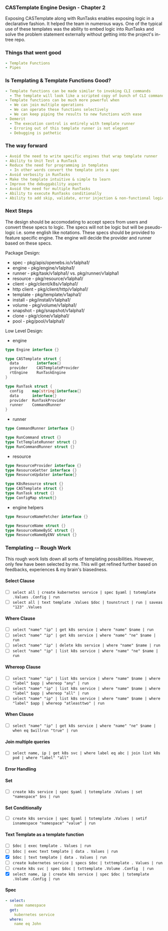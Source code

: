 ### CASTemplate Engine Design - Chapter 2
Exposing CASTemplate along with RunTasks enables exposing logic in a declarative fashion. It helped the team in numerous ways. One of the typical use of these templates was the ability to embed logic into RunTasks and solve the problem statement
externally without getting into the project's in-tree repo. 

### Things that went good
```yaml
- Template Functions
- Pipes
```

### Is Templating & Template Functions Good?
```yaml
- Template functions can be made similar to invoking CLI commands
  - The template will look like a scripted copy of bunch of CLI commands on terminals
- Template functions can be much more powerful when
  - We can join multiple operations
  - We can operate these functions selectively
  - We can keep piping the results to new functions with ease
- Demerit
  - The execution control is entirely with template runner
  - Erroring out of this template runner is not elegant
  - Debugging is pathetic
```

### The way forward
```yaml
- Avoid the need to write specific engines that wrap template runner
- Ability to Unit Test a RunTask
- Reduce the need for programming in templates
  - In other words convert the template into a spec
- Avoid verbosity in RunTasks
- Make the template intuitive & simple to learn
- Improve the debuggability aspect
- Avoid the need for multiple RunTasks
- Ability to execute RunTasks conditionally
- Ability to add skip, validate, error injection & non-functional logic
```

### Next Steps
The design should be accomodating to accept specs from users and convert these specs to logic. The specs will not be logic
but will be pseudo-logic i.e. some english like notations. These specs should be provided to feature specific engine. The 
engine will decide the provider and runner based on these specs.

Package Design:
  - spec - pkg/apis/openebs.io/v1alpha1/
  - engine - pkg/engine/v1alpha1/
  - runner - pkg/task/v1alpha1/ vs. pkg/runner/v1alpha1
  - resource - pkg/resource/v1alpha1/
  - client - pkg/client/k8s/v1alpha1/
  - http client - pkg/client/http/v1alpha1/
  - template - pkg/template/v1apha1/
  - install - pkg/install/v1alpha1/
  - volume - pkg/volume/v1alpha1/
  - snapshot - pkg/snapshot/v1alpha1/
  - clone - pkg/clone/v1alpha1/
  - pool - pkg/pool/v1alpha1/

Low Level Design:
- engine
```go
type Engine interface {}

type CASTemplate struct {
  data        interface{}
  provider    CASTemplateProvider
  rtEngine    RunTaskEngine
}

type RunTask struct {
  config    map[string]interface{}
  data      interface{}
  provider  RunTaskProvider
  runner    CommandRunner
}
```
- runner
```go
type CommandRunner interface {}

type RunCommand struct {}
type TxtTemplateRunner struct {}
type RunCommandRunner struct {}
```
- resource
```go
type ResourceProvider interface {}
type ResourceGetter interface {}
type ResourceUpdater interface{}

type K8sResource struct {}
type CASTemplate struct {}
type RunTask struct {}
type ConfigMap struct{}
```
- engine helpers
```go
type ResourceNameFetcher interface {}

type ResourceName struct {}
type ResourceNameBySC struct {}
type ResourceNameByENV struct {}
```

### Templating -- Rough Work
This rough work lists down all sorts of templating possibilities. However, only few have been selected by me. This will get
refined further based on feedbacks, experiences & my brain's biasedness.

#### Select Clause
- [ ] `select all | create kubernetes service | spec $yaml | totemplate .Values .Config | run`
- [ ] `select all | text template .Values $doc | tounstruct | run | saveas "123" .Values`

#### Where Clause
- [ ] `select "name" "ip" | get k8s service | where "name" $name | run`
- [ ] `select "name" "ip" | get k8s service | where "name" "ne" $name | run`
- [ ] `select "name" "ip" | delete k8s service | where "name" $name | run`
- [ ] `select "name" "ip" | list k8s service | where "name" "ne" $name | run`

#### Whereop Clause
- [ ] `select "name" "ip" | list k8s service | where "name" $name | where "label" $app | whereop "any" | run`
- [ ] `select "name" "ip" | list k8s service | where "name" $name | where "label" $app | whereop "all" | run`
- [ ] `select "name" "ip" | list k8s service | where "name" $name | where "label" $app | whereop "atleasttwo" | run`

#### When Clause
- [ ] `select "name" "ip" | get k8s service | where "name" "ne" $name | when eq $willrun "true" | run`

#### Join multiple queries
- [ ] `select name, ip | get k8s svc | where label eq abc | join list k8s pod | where "label" "all"`

#### Error Handling

#### Set
- [ ] `create k8s service | spec $yaml | totemplate .Values | set "namespace" $ns | run`

#### Set Conditionally
- [ ] `create k8s service | spec $yaml | totemplate .Values | setif isnamespace "namespace" "value" | run`


#### Text Template as a template function
- [ ] `$doc | exec template . Values | run`
- [ ] `$doc | exec text template | data . Values | run`
- [x] `$doc | text template | data . Values | run`
- [ ] `create kubernetes service | specs $doc | txttemplate . Values | run`
- [ ] `create k8s svc | spec $doc | txttemplate .Volume .Config  | run`
- [x] `select name, ip | create k8s service | spec $doc | totemplate .Volume .Config | run`

#### Spec
```yaml
- select:
    name namespace 
  get:
    kubernetes service 
  where:
    name eq John
```
